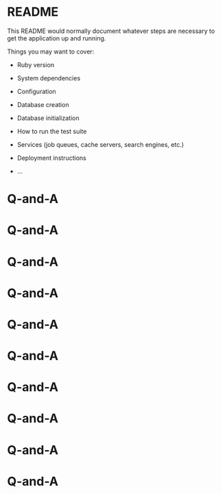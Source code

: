 # README

This README would normally document whatever steps are necessary to get the
application up and running.

Things you may want to cover:

* Ruby version

* System dependencies

* Configuration

* Database creation

* Database initialization

* How to run the test suite

* Services (job queues, cache servers, search engines, etc.)

* Deployment instructions

* ...
# Q-and-A
# Q-and-A
# Q-and-A
# Q-and-A
# Q-and-A
# Q-and-A
# Q-and-A
# Q-and-A
# Q-and-A
# Q-and-A
